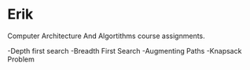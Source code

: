 
# Erik


Computer Architecture And Algortithms course assignments.

-Depth first search
-Breadth First Search
-Augmenting Paths
-Knapsack Problem

